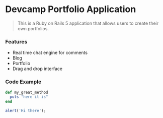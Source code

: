 # Devcamp Portfolio Application
> This is a Ruby on Rails 5 application that allows users to create their own portfolios.

### Features
- Real time chat engine for comments
- Blog
- Portfolio
- Drag and drop interface

### Code Example
```ruby
def my_great_method
  puts "here it is"
end
```

```javascript
alert('Hi there');
```